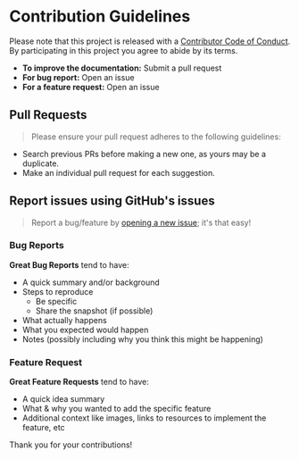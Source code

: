 # Contribution Guidelines

Please note that this project is released with a [Contributor Code of Conduct](code-of-conduct.md). By participating in this project you agree to abide by its terms.

-   **To improve the documentation:** Submit a pull request
-   **For bug report:** Open an issue
-   **For a feature request:** Open an issue

## Pull Requests

> Please ensure your pull request adheres to the following guidelines:

-   Search previous PRs before making a new one, as yours may be a duplicate.
-   Make an individual pull request for each suggestion.

## Report issues using GitHub's issues

> Report a bug/feature by [opening a new issue](https://github.com/dhyeythumar/github-user-activity-feed-bot/issues/new/choose); it's that easy!

### Bug Reports

**Great Bug Reports** tend to have:

-   A quick summary and/or background
-   Steps to reproduce
    -   Be specific
    -   Share the snapshot (if possible)
-   What actually happens
-   What you expected would happen
-   Notes (possibly including why you think this might be happening)

### Feature Request

**Great Feature Requests** tend to have:

-   A quick idea summary
-   What & why you wanted to add the specific feature
-   Additional context like images, links to resources to implement the feature, etc

Thank you for your contributions!
